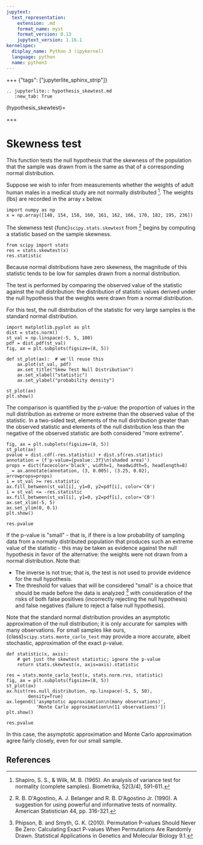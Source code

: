 ```yaml
---
jupytext:
  text_representation:
    extension: .md
    format_name: myst
    format_version: 0.13
    jupytext_version: 1.16.1
kernelspec:
  display_name: Python 3 (ipykernel)
  language: python
  name: python3
---
```


+++ {"tags": ["jupyterlite_sphinx_strip"]}

```{eval-rst}
.. jupyterlite:: hypothesis_skewtest.md
   :new_tab: True
```

(hypothesis_skewtest)=

+++

# Skewness test

This function tests the null hypothesis that the skewness of the population that
the sample was drawn from is the same as that of a corresponding normal
distribution.

Suppose we wish to infer from measurements whether the weights of adult human
males in a medical study are not normally distributed [^1]. The weights (lbs)
are recorded in the array `x` below.

```{code-cell}
import numpy as np
x = np.array([148, 154, 158, 160, 161, 162, 166, 170, 182, 195, 236])
```

The skewness test {func}`scipy.stats.skewtest` from [^2] begins by computing a
statistic based on the sample skewness.

```{code-cell}
from scipy import stats
res = stats.skewtest(x)
res.statistic
```

Because normal distributions have zero skewness, the magnitude of this statistic
tends to be low for samples drawn from a normal distribution.

The test is performed by comparing the observed value of the statistic against
the null distribution: the distribution of statistic values derived under the
null hypothesis that the weights were drawn from a normal distribution.

For this test, the null distribution of the statistic for very large samples is
the standard normal distribution.

```{code-cell}
import matplotlib.pyplot as plt
dist = stats.norm()
st_val = np.linspace(-5, 5, 100)
pdf = dist.pdf(st_val)
fig, ax = plt.subplots(figsize=(8, 5))

def st_plot(ax):  # we'll reuse this
    ax.plot(st_val, pdf)
    ax.set_title("Skew Test Null Distribution")
    ax.set_xlabel("statistic")
    ax.set_ylabel("probability density")

st_plot(ax)
plt.show()
```

The comparison is quantified by the p-value: the proportion of values in the
null distribution as extreme or more extreme than the observed value of the
statistic. In a two-sided test, elements of the null distribution greater than
the observed statistic and elements of the null distribution less than the
negative of the observed statistic are both considered "more extreme".

```{code-cell}
fig, ax = plt.subplots(figsize=(8, 5))
st_plot(ax)
pvalue = dist.cdf(-res.statistic) + dist.sf(res.statistic)
annotation = (f'p-value={pvalue:.3f}\n(shaded area)')
props = dict(facecolor='black', width=1, headwidth=5, headlength=8)
_ = ax.annotate(annotation, (3, 0.005), (3.25, 0.02), arrowprops=props)
i = st_val >= res.statistic
ax.fill_between(st_val[i], y1=0, y2=pdf[i], color='C0')
i = st_val <= -res.statistic
ax.fill_between(st_val[i], y1=0, y2=pdf[i], color='C0')
ax.set_xlim(-5, 5)
ax.set_ylim(0, 0.1)
plt.show()
```

```{code-cell}
res.pvalue
```

If the p-value is "small" - that is, if there is a low probability of sampling
data from a normally distributed population that produces such an extreme value
of the statistic - this may be taken as evidence against the null hypothesis in
favor of the alternative: the weights were not drawn from a normal distribution.
Note that:

- The inverse is not true; that is, the test is not used to provide
  evidence for the null hypothesis.
- The threshold for values that will be considered "small" is a choice that
  should be made before the data is analyzed [^3] with consideration of the
  risks of both false positives (incorrectly rejecting the null hypothesis)
  and false negatives (failure to reject a false null hypothesis).

Note that the standard normal distribution provides an asymptotic approximation
of the null distribution; it is only accurate for samples with many
observations. For small samples like ours, {class}`scipy.stats.monte_carlo_test`
may provide a more accurate, albeit stochastic, approximation of the exact
p-value.

```{code-cell}
def statistic(x, axis):
    # get just the skewtest statistic; ignore the p-value
    return stats.skewtest(x, axis=axis).statistic

res = stats.monte_carlo_test(x, stats.norm.rvs, statistic)
fig, ax = plt.subplots(figsize=(8, 5))
st_plot(ax)
ax.hist(res.null_distribution, np.linspace(-5, 5, 50),
        density=True)
ax.legend(['asymptotic approximation\n(many observations)',
           'Monte Carlo approximation\n(11 observations)'])
plt.show()
```

```{code-cell}
res.pvalue
```

In this case, the asymptotic approximation and Monte Carlo approximation agree
fairly closely, even for our small sample.

## References

[^1]: Shapiro, S. S., & Wilk, M. B. (1965). An analysis of variance test for
normality (complete samples). Biometrika, 52(3/4), 591-611.
[^2]: R. B. D'Agostino, A. J. Belanger and R. B. D'Agostino Jr. (1990). A
suggestion for using powerful and informative tests of normality. American
Statistician 44, pp. 316-321.
[^3]: Phipson, B. and Smyth, G. K. (2010). Permutation P-values Should Never Be
Zero: Calculating Exact P-values When Permutations Are Randomly Drawn.
Statistical Applications in Genetics and Molecular Biology 9.1.
